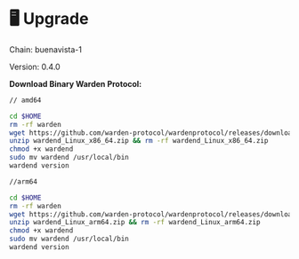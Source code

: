 # 🖥️ Upgrade

Chain: buenavista-1

Version: 0.4.0

**Download Binary Warden Protocol:**

```bash
// amd64

cd $HOME
rm -rf warden
wget https://github.com/warden-protocol/wardenprotocol/releases/download/v0.4.0/wardend_Linux_x86_64.zip
unzip wardend_Linux_x86_64.zip && rm -rf wardend_Linux_x86_64.zip
chmod +x wardend
sudo mv wardend /usr/local/bin
wardend version

//arm64

cd $HOME
rm -rf warden
wget https://github.com/warden-protocol/wardenprotocol/releases/download/v0.4.0/wardend_Linux_arm64.zip
unzip wardend_Linux_arm64.zip && rm -rf wardend_Linux_arm64.zip
chmod +x wardend
sudo mv wardend /usr/local/bin
wardend version
```
